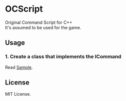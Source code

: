 # OCScript
Original Command Script for C++  
It's assumed to be used for the game.

## Usage
### 1. Create a class that implements the ICommand
Read [Sample](https://github.com/marihachi/OCScript/blob/master/src/OCScriptSample/src/Start.cpp#L6-L33).
## License
MIT License.